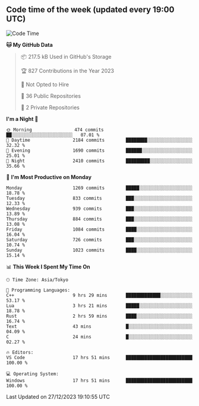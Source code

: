 ## Code time of the week (updated every 19:00 UTC)

<!--START_SECTION:waka-->
![Code Time](http://img.shields.io/badge/Code%20Time-2%2C499%20hrs%202%20mins-blue)

**🐱 My GitHub Data** 

> 📦 217.5 kB Used in GitHub's Storage 
 > 
> 🏆 827 Contributions in the Year 2023
 > 
> 🚫 Not Opted to Hire
 > 
> 📜 36 Public Repositories 
 > 
> 🔑 2 Private Repositories 
 > 
**I'm a Night 🦉** 

```text
🌞 Morning                474 commits         ██░░░░░░░░░░░░░░░░░░░░░░░   07.01 % 
🌆 Daytime                2184 commits        ████████░░░░░░░░░░░░░░░░░   32.32 % 
🌃 Evening                1690 commits        ██████░░░░░░░░░░░░░░░░░░░   25.01 % 
🌙 Night                  2410 commits        █████████░░░░░░░░░░░░░░░░   35.66 % 
```
📅 **I'm Most Productive on Monday** 

```text
Monday                   1269 commits        █████░░░░░░░░░░░░░░░░░░░░   18.78 % 
Tuesday                  833 commits         ███░░░░░░░░░░░░░░░░░░░░░░   12.33 % 
Wednesday                939 commits         ███░░░░░░░░░░░░░░░░░░░░░░   13.89 % 
Thursday                 884 commits         ███░░░░░░░░░░░░░░░░░░░░░░   13.08 % 
Friday                   1084 commits        ████░░░░░░░░░░░░░░░░░░░░░   16.04 % 
Saturday                 726 commits         ███░░░░░░░░░░░░░░░░░░░░░░   10.74 % 
Sunday                   1023 commits        ████░░░░░░░░░░░░░░░░░░░░░   15.14 % 
```


📊 **This Week I Spent My Time On** 

```text
🕑︎ Time Zone: Asia/Tokyo

💬 Programming Languages: 
C++                      9 hrs 29 mins       █████████████░░░░░░░░░░░░   53.17 % 
Lua                      3 hrs 21 mins       █████░░░░░░░░░░░░░░░░░░░░   18.78 % 
Rust                     2 hrs 59 mins       ████░░░░░░░░░░░░░░░░░░░░░   16.74 % 
Text                     43 mins             █░░░░░░░░░░░░░░░░░░░░░░░░   04.09 % 
C                        24 mins             █░░░░░░░░░░░░░░░░░░░░░░░░   02.27 % 

🔥 Editors: 
VS Code                  17 hrs 51 mins      █████████████████████████   100.00 % 

💻 Operating System: 
Windows                  17 hrs 51 mins      █████████████████████████   100.00 % 
```


 Last Updated on 27/12/2023 19:10:55 UTC
<!--END_SECTION:waka-->